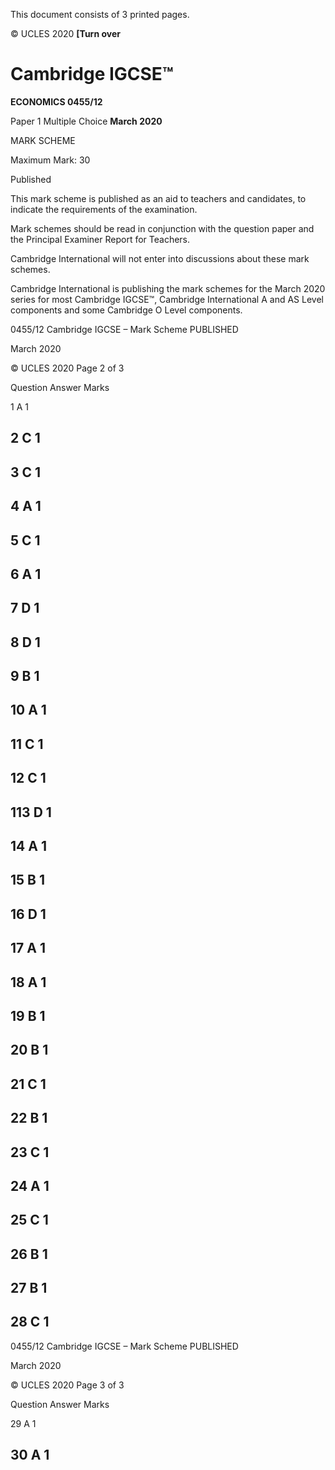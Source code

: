  This document consists of 3 printed pages. 

© UCLES 2020 **[Turn over** 

# Cambridge IGCSE™ 

**ECONOMICS 0455/12** 

Paper 1 Multiple Choice **March 2020** 

MARK SCHEME 

Maximum Mark: 30 

 Published 

This mark scheme is published as an aid to teachers and candidates, to indicate the requirements of the examination. 

Mark schemes should be read in conjunction with the question paper and the Principal Examiner Report for Teachers. 

Cambridge International will not enter into discussions about these mark schemes. 

Cambridge International is publishing the mark schemes for the March 2020 series for most Cambridge IGCSE™, Cambridge International A and AS Level components and some Cambridge O Level components. 


0455/12 Cambridge IGCSE – Mark Scheme PUBLISHED 

 March 2020 

© UCLES 2020 Page 2 of 3 

 Question Answer Marks 

 1 A 1 

## 2 C 1 

## 3 C 1 

## 4 A 1 

## 5 C 1 

## 6 A 1 

## 7 D 1 

## 8 D 1 

## 9 B 1 

## 10 A 1 

## 11 C 1 

## 12 C 1 

## 113 D 1 

## 14 A 1 

## 15 B 1 

## 16 D 1 

## 17 A 1 

## 18 A 1 

## 19 B 1 

## 20 B 1 

## 21 C 1 

## 22 B 1 

## 23 C 1 

## 24 A 1 

## 25 C 1 

## 26 B 1 

## 27 B 1 

## 28 C 1 


0455/12 Cambridge IGCSE – Mark Scheme PUBLISHED 

 March 2020 

© UCLES 2020 Page 3 of 3 

 Question Answer Marks 

 29 A 1 

## 30 A 1 


